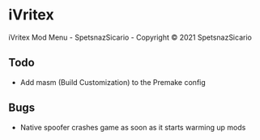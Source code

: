 # iVritex
iVritex Mod Menu - SpetsnazSicario - Copyright © 2021 SpetsnazSicario

## Todo
- Add masm (Build Customization) to the Premake config

## Bugs
- Native spoofer crashes game as soon as it starts warming up mods